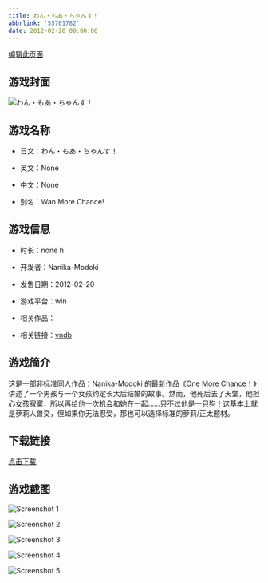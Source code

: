 ```yaml
---
title: わん・もあ・ちゃんす！
abbrlink: '55701782'
date: 2012-02-20 00:00:00
---
```

[编辑此页面](https://github.com/ACG-3/ADV3-source/blob/main/source/_posts/One%20More%20Chance.md)

## 游戏封面

![わん・もあ・ちゃんす！](https://pan.timero.xyz/d/onedrive/img_lib_001/One%20More%20Chance_cover.avif)


## 游戏名称

- 日文：わん・もあ・ちゃんす！
- 英文：None
- 中文：None

- 别名：Wan More Chance!


## 游戏信息

- 时长：none h
- 开发者：Nanika-Modoki
- 发售日期：2012-02-20
- 游戏平台：win
- 相关作品：

- 相关链接：[vndb](https://vndb.org/v7103)


## 游戏简介

这是一部非标准同人作品：Nanika-Modoki 的最新作品《One More Chance！》讲述了一个男孩与一个女孩约定长大后结婚的故事。然而，他死后去了天堂，他担心女孩寂寞，所以再给他一次机会和她在一起......只不过他是一只狗！这基本上就是萝莉人兽交，但如果你无法忍受，那也可以选择标准的萝莉/正太题材。




## 下载链接

[点击下载](https://pan.timero.xyz/onedrive/adv_lib_001/One%20More%20Chance)


## 游戏截图


![Screenshot 1](https://pan.timero.xyz/d/onedrive/img_lib_001/One%20More%20Chance_Screenshot_1.avif)

![Screenshot 2](https://pan.timero.xyz/d/onedrive/img_lib_001/One%20More%20Chance_Screenshot_2.avif)

![Screenshot 3](https://pan.timero.xyz/d/onedrive/img_lib_001/One%20More%20Chance_Screenshot_3.avif)

![Screenshot 4](https://pan.timero.xyz/d/onedrive/img_lib_001/One%20More%20Chance_Screenshot_4.avif)

![Screenshot 5](https://pan.timero.xyz/d/onedrive/img_lib_001/One%20More%20Chance_Screenshot_5.avif)

